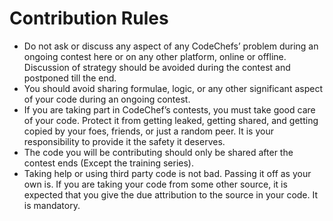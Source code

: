 # Contribution Rules


* Do not ask or discuss any aspect of any CodeChefs’ problem during an ongoing contest here or on any other platform, online or offline. Discussion of strategy should be avoided during the contest and postponed till the end.
* You should avoid sharing formulae, logic, or any other significant aspect of your code during an ongoing contest.
* If you are taking part in CodeChef’s contests, you must take good care of your code. Protect it from getting leaked, getting shared, and getting copied by your foes, friends, or just a random peer. It is your responsibility to provide it the safety it deserves.
* The code you will be contributing should only be shared after the contest ends (Except the training series).
* Taking help or using third party code is not bad. Passing it off as your own is. If you are taking your code from some other source, it is expected that you give the due attribution to the source in your code. It is mandatory.
